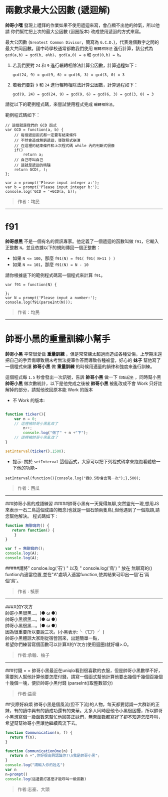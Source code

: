 # 兩數求最大公因數 (遞迴解)

**帥哥小嘿** 發現上禮拜的作業如果不使用遞迴來寫，會凸顯不出他的帥氣，所以他請
你們幫忙把上次的最大公因數 (迴圈版本) 改成使用遞迴的方式來寫。

最大公因數 (`Greatest Common Divisor`，簡寫為 `G.C.D.`)，代表幾個數字之間的最大共同因數。國中時學校通常都教我們使用 `輾轉相除法` 進行計算，該公式為 `gcd(a,b) = gcd(b, a%b)`、`gcd(a,0) = a` 和 `gcd(0,b) = b`。

1. 若我們要對 `24` 和 `9` 進行輾轉相除法計算公因數，計算過程如下：
    
   `gcd(24, 9) = gcd(9, 6) = gcd(6, 3) = gcd(3, 0) = 3`
2. 若我們要對 `9` 和 `24` 進行輾轉相除法計算公因數，計算過程如下：
   
   `gcd(9, 24) = gcd(24, 9) = gcd(9, 6) = gcd(6, 3) = gcd(3, 0) = 3`

請從以下的範例程式碼，來嘗試使用程式完成 `輾轉相除法`。

範例程式碼如下：
```
// 這個就是我們的 GCD 函式
var GCD = function(a, b) {
    // 每個遞迴函式都一定要有結束條件
    // 不然會造成無窮遞迴，導致程式崩潰
    // 在這裡的結束條件和上次程式碼 while 內的判斷式很像
    if()
        return a;
    // 自己呼叫自己
    // 這就是遞迴的精隨
    return GCD(, );
};

var a = prompt('Please input integer a:');
var b = prompt('Please input integer b:');
console.log('GCD = '+GCD(a, b));
```

> 作者：均民

---------

# f91

**帥哥想黑** 不是一個有名的資訊專家。他定義了一個遞迴的函數叫做 `f91`，它輸入正整數 `N`，並且依據以下的規則傳回一個正整數：

* 如果 `N <= 100`，那麼 `f91(N) = f91( f91( N+11 ) )`
* 如果 `N >= 101`，那麼 `f91(N) = N - 10`

請你根據底下的範例程式碼寫一個程式來計算 `f91`。

```
var f91 = function(N) {
    
};
var N = prompt('Please input a number:');
console.log(f91(parseInt(N)));
```

> 作者：均民

---------

# 帥哥小黑的重量訓練小幫手

**帥哥小黑** 平常很愛做 **重量訓練** ，但是常常練太超過而造成各種受傷，上學期末還把自己的手弄傷導致期末考無法提筆作答而導致各種被當，好心的 **妹子** 幫他寫了一個程式來讓 **帥哥小黑** 做 **重量訓練** 的時候用適量的韻律和強度來進行訓練。  

這個程式每 `1.5` 秒會發出一次訊號，告訴 **帥哥小黑** 做一下 `仰臥起坐` ，同時幫小黑 **帥哥小黑** 做次數統計，以下是他完成之後被 **帥哥小黑** 被亂改成不會 Work 只好註解掉的部分，請幫他改回原本能 Work 的版本

 * 不 Work 的版本:

```js

function ticker(){
    var n = 0;
    // 這裡被帥哥小黑亂改了
        n++;
        console.log("做了" + n +"下");
    // 這裡被帥哥小黑亂改了
}

setInterval(ticker(),1500);
```

 * 提示: 關於 `setInterval` 這個函式，大家可以把下列程式碼拿來跑跑看體驗一下他的功能~

```
setInterval(function(){console.log("我0.5秒會出現一次");},500);
```


> 作者：西瓜
 
----------

###帥哥小黑的成語練習
#####帥哥小黑有一天覺得無聊,突然靈光一現,想用JS來表示一石二鳥這個成語的概念(也就是一個石頭兩隻鳥),但他遇到了一個瓶頸,請您幫他解決。
程式碼如下 :
``` js
function 無聊寫的() {
   return function() {
    }
}

var f = 無聊寫的();
console.log(A);
console.log(A);
```
#####請將" consloe.log('石') " 以及 " console.log('鳥') " 放在 無聊寫的() funtion內適當位置,並在"A"處填入適當function,使其結果可印出一個'石'兩個'鳥'。


>作者 : 禎原

----------

###X的Y次方  
帥哥小黑很黑...。(● ω ●）  
帥哥小黑很黑...。(● ω ●）  
帥哥小黑很黑...。(● ω ●）  
因為很重要所以要說三次。(小黑表示:╰（‵□′）╯ )            
帥哥小黑體諒大家剛從宿營回來，出題簡單一點，      
希望你們練習寫個函數可以計算X的Y次方(使用迴圈)就好囉>.O。  

> 作者:承翰、柚子

----------

###付錢 = = 
帥哥小黑最近在uniqlo看到很喜歡的衣服，但是帥哥小黑數學不好，需要別人幫他計算他要怎麼付錢，請寫一個函式幫他計算他要出幾個千幾個百幾個十幾個一塊，便於帥哥小黑付錢 (parseInt()取整數部分)

> 作者:益豪


##交際好麻煩
帥哥小黑是個風流(但不下流)的人物，每天都要認識一大群新的正妹，有的讀中興有的讀成功還有的東華。太多人同時密他令小黑很困擾，所以帥哥小黑想寫個一級函數來幫忙他回答正妹們，無奈函數都寫好了卻不知道怎麼呼叫，希望幫幫帥哥小黑讓他繼續風流下去。
``` js
function Communication(n, f) {
  return f(n);
}

function CommunicationOne(n) {
  return n +",你好很高興認識你!\n我是帥哥小黑";
}
console.log("請輸入你的姓名")
var n
n=prompt()
console.log(這邊要打甚麼才能呼叫一級函數)
``` 

> 作者:志豪、大頭
